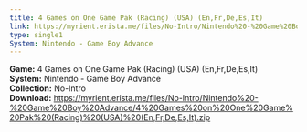 ```yaml
---
title: 4 Games on One Game Pak (Racing) (USA) (En,Fr,De,Es,It)
link: https://myrient.erista.me/files/No-Intro/Nintendo%20-%20Game%20Boy%20Advance/4%20Games%20on%20One%20Game%20Pak%20(Racing)%20(USA)%20(En,Fr,De,Es,It).zip
type: single1
System: Nintendo - Game Boy Advance
---
```

<b>Game:</b> 4 Games on One Game Pak (Racing) (USA) (En,Fr,De,Es,It)<br>
<b>System:</b> Nintendo - Game Boy Advance<br>
<b>Collection:</b> No-Intro<br>
<b>Download:</b> https://myrient.erista.me/files/No-Intro/Nintendo%20-%20Game%20Boy%20Advance/4%20Games%20on%20One%20Game%20Pak%20(Racing)%20(USA)%20(En,Fr,De,Es,It).zip